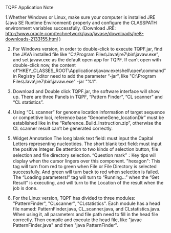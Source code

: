 TQPF Application Note

1.Whether Windows or Linux, make sure your computer is installed JRE (Java SE Runtime Environment) properly and configure the CLASSPATH environment variables successfully. (Download JRE: http://www.oracle.com/technetwork/java/javase/downloads/jre8-downloads-2133155.html )

2. For Windows version, in order to double-click to execute TQPF.jar, find the JAVA installed file like “C:\Program Files\Java\jre7\bin\javaw.exe”, and set javaw.exe as the default open app for TQPF. If can’t open with double-click now, the content of“HKEY_CLASSES_ROOT\Applications\javaw.exe\shell\open\command”in Registry Editor need to add the parameter “-jar”, like "C:\Program Files\Java\jre7\bin\javaw.exe" -jar "%1".

3. Download and Double click TQPF.jar, the software interface will show up. There are three Panels in TQPF, “Pattern Finder”, “CL scanner” and “CL statistics”.

4. Using “CL scanner” for genome location information of target sequence or competitive loci, reference base “GenomeGene_locationDir” must be established like in the “Reference_Build_Instruction.zip”, otherwise the CL scanner result can’t be generated correctly. 

5. Widget Annotation The long blank text field: must input the Capital Letters representing nucleotides. The short blank text field: must input the positive Integer. Be attention to two kinds of selection button, file selection and file directory selection. “Question mark”：Key tips will display when the cursor lingers over this component. "hexagon": This tag will turn from red to green when File or File Directory is selected successfully. And green will turn back to red when selection is failed. The “Loading parameters!” tag will turn to “Running…” when the “Get Result” is executing, and will turn to the Location of the result when the job is done.

6. For the Linux version, TQPF has divided to three modules: "PatternFinder", "CLscanner", "CLstatistics". Each module has a head file named: PatternFinder.java, CL_scanner.java, and CLstatistics.java. When using it, all parameters and file path need to fill in the head file correctly. Then compile and execute the head file, like "javac PatternFinder.java" and then "java PatternFinder".

